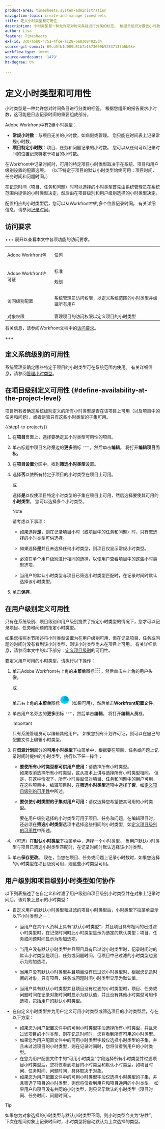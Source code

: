 ```yaml
---
product-area: timesheets;system-administration
navigation-topic: create-and-manage-timesheets
title: 定义小时类型和可用性
description: 小时类型是一种允许您对时间条目进行分类的标签。 根据贵组织对报告小时数的要求，这可能是记录时间的重要组成部分。
author: Lisa
feature: Timesheets
exl-id: 3c07a6b0-4751-4fce-ac28-6a83084025d4
source-git-commit: 69cd5fb1d089b81b7a1673609b92537137b6b68e
workflow-type: tm+mt
source-wordcount: '1479'
ht-degree: 0%

---
```


# 定义小时类型和可用性

<!--Audited: 6/2025-->

小时类型是一种允许您对时间条目进行分类的标签。 根据您组织的报告要求小时数，这可能是日志记录时间的重要组成部分。

Adobe Workfront中有2组小时类型：

* **常规小时数**：与项目无关的小时数，如病假或管理。 您只能在时间表上记录常规小时数。
* **项目特定小时数**：项目、任务和问题记录的小时数。 您可以从任何可以记录时间的位置记录特定于项目的小时数。

在Workfront中记录时间时，可用的特定项目小时类型取决于在系统、项目和用户级别设置的配置选项。 （以下特定于项目的默认小时类型始终可用：项目时间、任务时间和问题时间。）

在记录时间（项目、任务和问题）时可以选择的小时类型首先由系统管理员在系统范围内提供的小时类型决定，然后由在项目级别和用户级别选择的小时类型决定。

配置相应的小时类型后，您可以从Workfront中的多个位置记录时间。 有关详细信息，请参阅[记录时间](../../timesheets/create-and-manage-timesheets/log-time.md)。

## 访问要求

+++ 展开以查看本文中各项功能的访问要求。

<table style="table-layout:auto"> 
 <col> 
 </col>
 <tbody> 
  <tr> 
   <td>Adobe Workfront包</td> 
   <td> <p>任何</p> </td> 
  </tr> 
  <tr> 
   <td>Adobe Workfront许可证</td> 
   <td> <p>标准</p> 
   <p>规划</p>
   </td> 
  </tr> 
  <tr> 
   <td>访问级别配置</td> 
   <td> <p>系统管理员访问权限，以定义系统范围的小时类型并编辑所有用户</p> </td> 
  </tr> 
  <tr> 
   <td>对象权限</td> 
   <td>管理项目的访问权限以定义项目的小时类型</td> 
  </tr> 
 </tbody> 
</table>

有关信息，请参阅Workfront文档中的[访问要求](/help/quicksilver/administration-and-setup/add-users/access-levels-and-object-permissions/access-level-requirements-in-documentation.md)。

+++

## 定义系统级别的可用性

系统管理员确定哪些特定于项目的小时类型可在系统范围内使用。 有关详细信息，请参阅[管理小时类型](../../administration-and-setup/set-up-workfront/configure-timesheets-schedules/hour-types.md)。

## 在项目级别定义可用性 {#define-availability-at-the-project-level}

项目所有者确定系统级别定义的所有小时类型是否在该项目上可用（以及项目中的任务和问题），或者是否只有这些小时类型的子集可用。

{{step1-to-projects}}

1. 在&#x200B;**项目**&#x200B;页面上，选择要确定其小时类型可用性的项目。
1. 单击标题中项目名称旁边的&#x200B;**更多**&#x200B;图标![更多图标](assets/more-icon.png)，然后单击&#x200B;**编辑**。 将打开&#x200B;**编辑项目**&#x200B;面板。

1. 在&#x200B;**项目设置**&#x200B;分区中，找到&#x200B;**筛选小时类型**&#x200B;设置。

1. 选择&#x200B;**否**&#x200B;以使所有特定于项目的小时类型在项目上可用。

   或

   选择&#x200B;**是**&#x200B;以仅使项目特定小时类型的子集在项目上可用，然后选择要使其可用的&#x200B;**小时类型**。 您可以选择多个小时类型。

   >[!NOTE]
   >
   >   请考虑以下事项：
   >   
   >   * 如果选择&#x200B;**是**，则在记录项目小时（或项目中的任务和问题）时，只有您选择的小时类型可供选择。
   >   
   >   * 如果选择&#x200B;**是**&#x200B;并且未选择任何小时类型，则项目仅显示常规小时类型。
   >
   >   * 必须在单个用户级别进行相同的选择，以便用户查看项目中的这些小时类型选项。
   >
   >   * 当用户的默认小时类型与项目已筛选小时类型匹配时，在记录时间时默认选择该小时类型。

1. 单击&#x200B;**保存**。

## 在用户级别定义可用性

只有在系统级别、项目级别和用户级别提供了指定小时类型的情况下，您才可以记录项目、任务和问题的指定小时类型。

如果您按照本节所述将小时类型设置为在用户级别可用，但在记录项目、任务或问题的时间时没有看到该小时类型，则该小时类型尚未在项目上可用。 有关详细信息，请参阅本文中的以下部分：[定义项目级别](#define-availability-at-the-project-level)的可用性。

要定义用户可用的小时类型，请执行以下操作：

1. 单击Adobe Workfront右上角的&#x200B;**主菜单**&#x200B;图标![主菜单图标](assets/main-menu-icon.png)，然后单击左上角的用户头像。

   或

   单击右上角的&#x200B;**主菜单**&#x200B;图标![主菜单图标](assets/adobe-main-menu.png)（如果可用），然后单击&#x200B;**Workfront配置文件**。

1. 单击用户名旁边的&#x200B;**更多**&#x200B;图标![更多图标](assets/more-icon.png)，然后单击&#x200B;**编辑**。 将打开&#x200B;**编辑人员**&#x200B;框。

   >[!IMPORTANT]
   >
   >只有系统管理员可以编辑其他用户。 如果您拥有计划许可证，则可以在自己的配置文件上编辑小时类型。


1. 在&#x200B;**资源计划**&#x200B;部分的&#x200B;**可用小时类型**&#x200B;下拉菜单中，根据要在项目、任务或问题上记录时间时提供的小时类型，执行以下任一操作：

   * **要使所有小时类型都可供用户使用：**&#x200B;请选择所有小时类型。\
     如果取消选择所有小时类型，这从技术上讲与选择所有小时类型相同。 但是，在这种情况下，所有小时类型仅对项目、任务和问题中的用户可用，在这些项目中，编辑项目时，在&#x200B;**筛选小时类型**&#x200B;选项中选择了&#x200B;**否**，如[定义项目级别的可用性](#define-availability-at-the-project-level)中所述。
   * **要仅使小时类型的子集对用户可用：**&#x200B;请仅选择您希望使其可用的小时类型。

     要在用户级别选择的小时类型可用于项目、任务和问题，在编辑项目时，还必须在&#x200B;**筛选小时类型**&#x200B;选项中选择这些相同的小时类型，如[定义项目级别的可用性](#define-availability-at-the-project-level)中所述。

1. （可选）在&#x200B;**默认小时类型**&#x200B;下拉菜单中，选择一个小时类型。 当用户默认小时类型与项目已筛选小时类型匹配时，在记录时间时默认选择该小时类型。

1. 单击&#x200B;**保存更改**。 现在，当您在项目、任务或问题上记录小时数时，如果您选择的小时类型在项目级别可用，则这些小时类型可用。

## 用户级别和项目级别小时类型如何协作

以下列表描述了在自定义和过滤了用户级别和项目级别小时类型并在对象上记录时间后，该对象上显示的小时类型：

* 自定义用户的默认小时类型和过滤的项目小时类型后，小时类型下拉菜单显示以下小时类型之一：

   * 当用户在其个人资料上具有“默认小时类型”，并且项目具有相同的已过滤小时类型时，在记录时间时此小时类型显示为选定的默认类型；项目、任务或问题时间显示为附加选项。

   * 当用户没有默认小时类型并且项目具有已过滤小时类型时，记录时间时的默认小时类型是项目、任务或问题时间，但项目中已过滤的小时类型也显示为附加选项。

   * 当用户没有默认小时类型并且项目没有已过滤小时类型时，根据您记录时间的对象，只有项目、任务或问题时间小时类型显示为默认值。

   * 当用户具有默认小时类型并且项目没有过滤的小时类型时，项目、任务或问题时间在记录对象时间时显示为默认值，并且没有其他小时类型可用作选项，包括用户的默认小时类型。

* 在自定义小时类型并为用户定义可用小时类型或筛选项目的小时类型后，存在以下方案：

   * 如果您为用户配置文件中的可用小时类型字段选择所有小时类型，并且未过滤项目的小时类型，则在记录时间时，您将看到所有可用的小时类型。
   * 如果您为用户配置文件中的可用小时类型字段仅选择小时类型的子集，并且未过滤项目的小时类型，则在记录时间时，您将仅看到用户的小时类型。
   * 在您为用户配置文件中的“可用小时类型”字段选择所有小时类型并过滤项目小时类型后，您将仅看到项目的小时类型和默认小时类型，如项目时间、任务时间、问题时间，具体取决于对象。
   * 如果您为用户配置文件中的可用小时类型字段仅选择小时类型的子集，并且筛选了项目的小时类型，则您将仅看到用户和项目通用的小时类型。 如果用户和项目没有共同的小时类型，则只显示默认的小时类型（项目时间、任务时间、问题时间）。

>[!TIP]
>
>   如果您为对象选择的小时类型与默认小时类型不同，则小时类型会变为“粘性”。 下次在相同对象上记录时间时，小时类型将自动默认为上次选择的类型。

